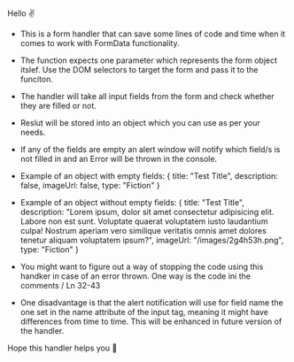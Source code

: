 Hello ✌️

 - This is a form handler that can save some lines of code and time when it comes to work with FormData functionality. 
 
 - The function expects one parameter which represents the form object itslef. Use the DOM selectors to target the form and pass it to the funciton. 

 - The handler will take all input fields from the form and check whether they are filled or not. 

 - Reslut will be stored into an object which you can use as per your needs. 

 - If any of the fields are empty an alert window will notify which field/s is not filled in and an Error will be thrown in the console. 

 - Example of an object with empty fields:
                { 
                title: "Test Title", 
                description: false, 
                imageUrl: false, 
                type: "Fiction" 
                }

 - Example of an object without empty fields:
                { 
                title: "Test Title", 
                description: "Lorem ipsum, dolor sit amet consectetur adipisicing elit. Labore non est sunt. Voluptate quaerat voluptatem iusto laudantium culpa! Nostrum aperiam vero similique veritatis omnis amet dolores tenetur aliquam voluptatem ipsum?", 
                imageUrl: "/images/2g4h53h.png", 
                type: "Fiction" 
                }

 - You might want to figure out a way of stopping the code using this handker in case of an error thrown. One way is the code ini the comments / Ln 32-43

 - One disadvantage is that the alert notification will use for field name the one set in the name attribute of the input tag, meaning it might have differences from time to time. This will be enhanced in future version of the handler.

Hope this handler helps you 🤞